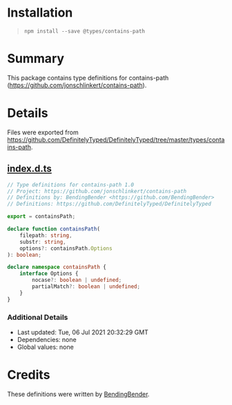 # Installation
> `npm install --save @types/contains-path`

# Summary
This package contains type definitions for contains-path (https://github.com/jonschlinkert/contains-path).

# Details
Files were exported from https://github.com/DefinitelyTyped/DefinitelyTyped/tree/master/types/contains-path.
## [index.d.ts](https://github.com/DefinitelyTyped/DefinitelyTyped/tree/master/types/contains-path/index.d.ts)
````ts
// Type definitions for contains-path 1.0
// Project: https://github.com/jonschlinkert/contains-path
// Definitions by: BendingBender <https://github.com/BendingBender>
// Definitions: https://github.com/DefinitelyTyped/DefinitelyTyped

export = containsPath;

declare function containsPath(
    filepath: string,
    substr: string,
    options?: containsPath.Options
): boolean;

declare namespace containsPath {
    interface Options {
        nocase?: boolean | undefined;
        partialMatch?: boolean | undefined;
    }
}

````

### Additional Details
 * Last updated: Tue, 06 Jul 2021 20:32:29 GMT
 * Dependencies: none
 * Global values: none

# Credits
These definitions were written by [BendingBender](https://github.com/BendingBender).
